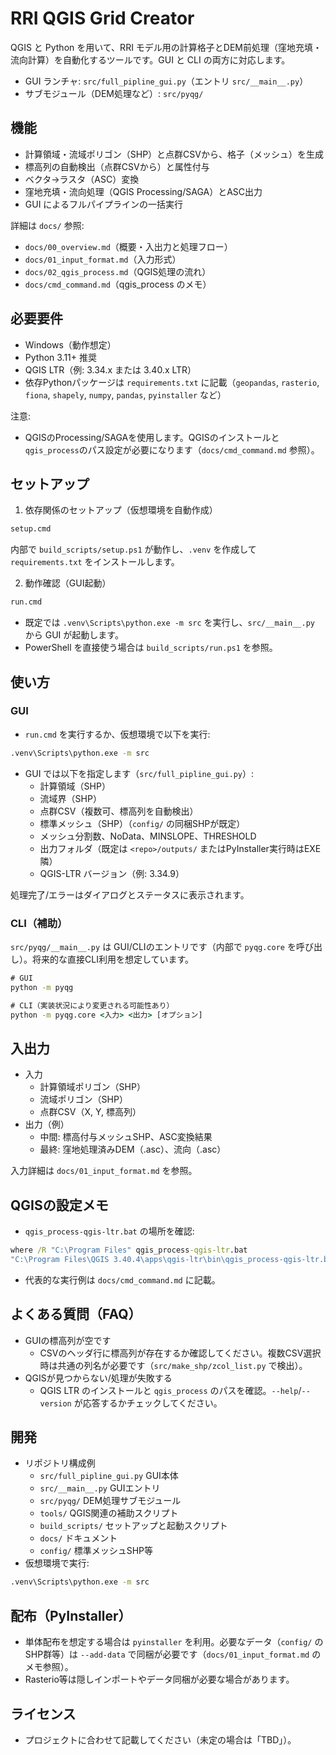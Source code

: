 # RRI QGIS Grid Creator

QGIS と Python を用いて、RRI モデル用の計算格子とDEM前処理（窪地充填・流向計算）を自動化するツールです。GUI と CLI の両方に対応します。

- GUI ランチャ: `src/full_pipline_gui.py`（エントリ `src/__main__.py`）
- サブモジュール（DEM処理など）: `src/pyqg/`

## 機能

- 計算領域・流域ポリゴン（SHP）と点群CSVから、格子（メッシュ）を生成
- 標高列の自動検出（点群CSVから）と属性付与
- ベクタ→ラスタ（ASC）変換
- 窪地充填・流向処理（QGIS Processing/SAGA）とASC出力
- GUI によるフルパイプラインの一括実行

詳細は `docs/` 参照:
- `docs/00_overview.md`（概要・入出力と処理フロー）
- `docs/01_input_format.md`（入力形式）
- `docs/02_qgis_process.md`（QGIS処理の流れ）
- `docs/cmd_command.md`（qgis_process のメモ）

## 必要要件

- Windows（動作想定）
- Python 3.11+ 推奨
- QGIS LTR（例: 3.34.x または 3.40.x LTR）
- 依存Pythonパッケージは `requirements.txt` に記載（`geopandas`, `rasterio`, `fiona`, `shapely`, `numpy`, `pandas`, `pyinstaller` など）

注意:
- QGISのProcessing/SAGAを使用します。QGISのインストールと`qgis_process`のパス設定が必要になります（`docs/cmd_command.md` 参照）。

## セットアップ

1) 依存関係のセットアップ（仮想環境を自動作成）
```cmd
setup.cmd
```
内部で `build_scripts/setup.ps1` が動作し、`.venv` を作成して `requirements.txt` をインストールします。

2) 動作確認（GUI起動）
```cmd
run.cmd
```
- 既定では `.venv\Scripts\python.exe -m src` を実行し、`src/__main__.py` から GUI が起動します。
- PowerShell を直接使う場合は `build_scripts/run.ps1` を参照。

## 使い方

### GUI

- `run.cmd` を実行するか、仮想環境で以下を実行:
```cmd
.venv\Scripts\python.exe -m src
```
- GUI では以下を指定します（`src/full_pipline_gui.py`）:
  - 計算領域（SHP）
  - 流域界（SHP）
  - 点群CSV（複数可、標高列を自動検出）
  - 標準メッシュ（SHP）（`config/` の同梱SHPが既定）
  - メッシュ分割数、NoData、MINSLOPE、THRESHOLD
  - 出力フォルダ（既定は `<repo>/outputs/` またはPyInstaller実行時はEXE隣）
  - QGIS-LTR バージョン（例: 3.34.9）

処理完了/エラーはダイアログとステータスに表示されます。

### CLI（補助）

`src/pyqg/__main__.py` は GUI/CLIのエントリです（内部で `pyqg.core` を呼び出し）。将来的な直接CLI利用を想定しています。
```cmd
# GUI
python -m pyqg

# CLI（実装状況により変更される可能性あり）
python -m pyqg.core <入力> <出力> [オプション]
```

## 入出力

- 入力
  - 計算領域ポリゴン（SHP）
  - 流域ポリゴン（SHP）
  - 点群CSV（X, Y, 標高列）
- 出力（例）
  - 中間: 標高付与メッシュSHP、ASC変換結果
  - 最終: 窪地処理済みDEM（.asc）、流向（.asc）

入力詳細は `docs/01_input_format.md` を参照。

## QGISの設定メモ

- `qgis_process-qgis-ltr.bat` の場所を確認:
```cmd
where /R "C:\Program Files" qgis_process-qgis-ltr.bat
"C:\Program Files\QGIS 3.40.4\apps\qgis-ltr\bin\qgis_process-qgis-ltr.bat" --version
```
- 代表的な実行例は `docs/cmd_command.md` に記載。

## よくある質問（FAQ）

- GUIの標高列が空です
  - CSVのヘッダ行に標高列が存在するか確認してください。複数CSV選択時は共通の列名が必要です（`src/make_shp/zcol_list.py` で検出）。
- QGISが見つからない/処理が失敗する
  - QGIS LTR のインストールと `qgis_process` のパスを確認。`--help`/`--version` が応答するかチェックしてください。

## 開発

- リポジトリ構成例
  - `src/full_pipline_gui.py` GUI本体
  - `src/__main__.py` GUIエントリ
  - `src/pyqg/` DEM処理サブモジュール
  - `tools/` QGIS関連の補助スクリプト
  - `build_scripts/` セットアップと起動スクリプト
  - `docs/` ドキュメント
  - `config/` 標準メッシュSHP等
- 仮想環境で実行:
```cmd
.venv\Scripts\python.exe -m src
```

## 配布（PyInstaller）

- 単体配布を想定する場合は `pyinstaller` を利用。必要なデータ（`config/` のSHP群等）は `--add-data` で同梱が必要です（`docs/01_input_format.md` のメモ参照）。
- Rasterio等は隠しインポートやデータ同梱が必要な場合があります。

## ライセンス

- プロジェクトに合わせて記載してください（未定の場合は「TBD」）。
